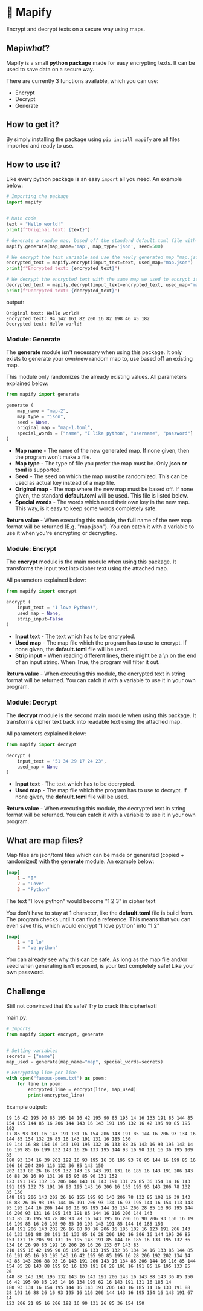 # 📂 Mapify
Encrypt and decrypt texts on a secure way using maps.

## Mapi*what*?
Mapify is a small **python package** made for easy encrypting texts. It can be used to save data on a secure way.

There are currently 3 functions available, which you can use:
- Encrypt
- Decrypt
- Generate

## How to get it?
By simply installing the package using ```pip install mapify``` are all files imported and ready to use.

## How to use it?
Like every python package is an easy `import` all you need. An example below:
```python
# Importing the package
import mapify


# Main code
text = "Hello world!"
print(f"Original text: {text}")

# Generate a random map, based off the standard default.toml file with seed 500 to reuse it later on. A "map.json" file will be generated.
mapify.generate(map_name='map', map_type='json', seed=500)

# We encrypt the text variable and use the newly generated map "map.json".
encrypted_text = mapify.encrypt(input_text=text, used_map="map.json")
print(f"Encrypted text: {encrypted_text}")

# We decrypt the encrypted text with the same map we used to encrypt it
decrypted_text = mapify.decrypt(input_text=encrypted_text, used_map="map.json")
print(f"Decrypted text: {decrypted_text}")
```
output:
```text
Original text: Hello world!
Encrypted text: 94 142 161 82 200 16 82 198 46 45 182
Decrypted text: Hello world!
```

### Module: Generate
The **generate** module isn't necessary when using this package. It only exists to generate your own/new random map to, use based off an existing map.

This module only randomizes the already existing values. All parameters explained below:
```python
from mapify import generate

generate (
    map_name = "map-2",
    map_type = "json",
    seed = None,
    original_map = "map-1.toml",
    special_words = ["name", "I like python", "username", "password"]
)
```
- **Map name** - The name of the new generated map. If none given, then the program won't make a file.
- **Map type** - The type of file you prefer the map must be. Only **json or toml** is supported.
- **Seed** - The seed on which the map must be randomized. This can be used as actual key instead of a map file.
- **Original map** - The map where the new map must be based off. If none given, the standard **default.toml** will be used. This file is listed below.
- **Special words** - The words which need their own key in the new map. This way, is it easy to keep some words completely safe.

**Return value** - When executing this module, the **full** name of the new map format will be returned (E.g. "map.json"). You can catch it with a variable to use it when you're encrypting or decrypting.

### Module: Encrypt
The **encrypt** module is the main module when using this package. It transforms the input text into cipher text using the attached map.

All parameters explained below:
```python
from mapify import encrypt

encrypt (
    input_text = "I love Python!",
    used_map = None,
    strip_input=False
)
```
- **Input text** - The text which has to be encrypted.
- **Used map** - The map file which the program has to use to encrypt. If none given, the **default.toml** file will be used.
- **Strip input** - When reading different lines, there might be a \n on the end of an input string. When True, the program will filter it out.

**Return value** - When executing this module, the encrypted text in string format will be returned. You can catch it with a variable to use it in your own program.

### Module: Decrypt
The **decrypt** module is the second main module when using this package. It transforms cipher text back into readable text using the attached map.

All parameters explained below:
```python
from mapify import decrypt

decrypt (
    input_text = "51 34 29 17 24 23",
    used_map = None
)
```
- **Input text** - The text which has to be decrypted.
- **Used map** - The map file which the program has to use to decrypt. If none given, the **default.toml** file will be used.

**Return value** - When executing this module, the decrypted text in string format will be returned. You can catch it with a variable to use it in your own program.

## What are map files?
Map files are json/toml files which can be made or generated (copied + randomized) with the **generate** module. An example below:

```toml
[map]
    1 = "I"
    2 = "Love"
    3 = "Python"
```

The text "I love python" would become "1 2 3" in cipher text

You don't have to stay at 1 character, like the **default.toml** file is build from. The program checks until it can find a reference. This means that you can even save this, which would encrypt "I love python" into "1 2"
```toml
[map]
    1 = "I lo"
    2 = "ve python"
```

You can already see why this can be safe. As long as the map file and/or seed when generating isn't exposed, is your text completely safe! Like your own password.

## Challenge
Still not convinced that it's safe? Try to crack this ciphertext!

main.py:
```python
# Imports
from mapify import encrypt, generate


# Setting variables
secrets = ["name"]
map_used = generate(map_name="map", special_words=secrets)

# Encrypting line per line
with open("famous-poem.txt") as poem:
    for line in poem:
        encrypted_line = encrypt(line, map_used)
        print(encrypted_line)
```
Example output:
```text
19 16 42 195 90 85 195 14 16 42 195 90 85 195 14 16 133 191 85 144 85 154 195 144 85 16 206 144 143 16 143 191 195 132 16 42 195 90 85 195 102
17 85 93 131 16 143 191 131 16 154 206 143 191 85 144 16 206 93 134 16 144 85 154 132 26 85 16 143 191 131 16 185 150
19 144 16 88 154 16 143 191 195 132 16 133 88 36 143 16 93 195 143 14 16 199 85 16 199 132 143 16 26 133 195 144 93 16 90 131 16 36 195 109 85
180 93 134 16 39 202 192 16 93 195 16 36 195 93 78 85 144 16 199 85 16 206 16 204 206 116 132 36 85 143 150
202 123 88 26 16 199 132 143 16 143 191 131 16 185 16 143 191 206 143 16 88 26 16 90 131 16 85 93 85 90 131 152
123 191 195 132 16 206 144 143 16 143 191 131 26 85 36 154 14 16 143 191 195 132 78 191 16 93 195 143 16 206 16 155 195 93 143 206 78 132 85 150
148 191 206 143 202 26 16 155 195 93 143 206 78 132 85 102 16 39 143 16 88 26 16 93 195 144 16 191 206 93 134 16 93 195 144 16 154 113 143
95 195 144 16 206 144 90 16 93 195 144 16 154 206 28 85 16 93 195 144 16 206 93 131 16 195 143 191 85 144 16 116 206 144 143
153 85 36 195 93 78 88 93 78 16 143 195 16 206 16 90 206 93 150 16 19 16 199 85 16 26 195 90 85 16 195 143 191 85 144 16 185 150
148 191 206 143 202 26 16 88 93 16 206 16 185 102 16 123 191 206 143 16 133 191 88 28 191 16 133 85 16 28 206 192 16 206 16 144 195 26 85
153 131 16 206 93 131 16 195 143 191 85 144 16 185 16 133 195 132 36 134 16 26 90 85 192 16 206 26 16 26 133 67 143 83
210 195 16 42 195 90 85 195 16 133 195 132 36 134 14 16 133 85 144 85 16 191 85 16 93 195 143 16 42 195 90 85 195 16 28 206 192 202 134 14
42 85 143 206 88 93 16 143 191 206 143 16 134 85 206 144 16 116 85 144 154 85 28 143 88 195 93 16 133 191 88 28 191 16 191 85 16 195 133 85 26
148 88 143 191 195 132 143 16 143 191 206 143 16 143 88 143 36 85 150 16 42 195 90 85 195 14 16 134 195 62 16 143 191 131 16 185 14
180 93 134 16 154 195 144 16 143 191 206 143 16 185 14 16 133 191 88 28 191 16 88 26 16 93 195 16 116 206 144 143 16 195 154 16 143 191 67 14
123 206 21 85 16 206 192 16 90 131 26 85 36 154 150
```